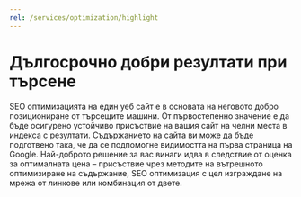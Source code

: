 ```yaml
---
rel: /services/optimization/highlight
---
```

# Дългосрочно добри резултати при търсене
SEO oптимизацията на един уеб сайт е в основата на неговото добро позициониране от търсещите машини. От първостепенно значение е да бъде осигурено устойчиво присъствие на вашия сайт на челни места в индекса с резултати. Съдържанието на сайта ви може да бъде подготвено така, че да се подпомогне видимостта на първа страница на Google. Най-доброто решение за вас винаги идва в следствие от оценка за оптималната цена – присъствие чрез методите на вътрешното оптимизиране на съдържание, SEO оптимизация с цел изграждане на мрежа от линкове или комбинация от двете.
